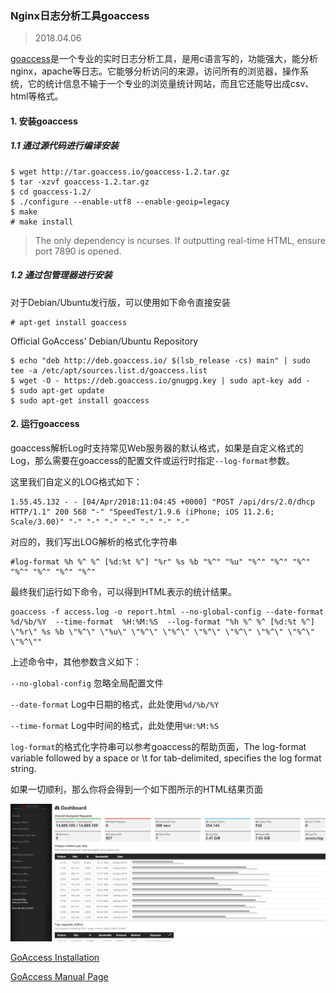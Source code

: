 ### Nginx日志分析工具goaccess

> 2018.04.06

[goaccess](https://goaccess.io)是一个专业的实时日志分析工具，是用c语言写的，功能强大，能分析nginx，apache等日志。它能够分析访问的来源，访问所有的浏览器，操作系统，它的统计信息不输于一个专业的浏览量统计网站，而且它还能导出成csv、html等格式。

#### 1. 安装goaccess

##### 1.1 通过源代码进行编译安装

```
$ wget http://tar.goaccess.io/goaccess-1.2.tar.gz
$ tar -xzvf goaccess-1.2.tar.gz
$ cd goaccess-1.2/
$ ./configure --enable-utf8 --enable-geoip=legacy
$ make
# make install
```

> The only dependency is ncurses. If outputting real-time HTML, ensure port 7890 is opened. 

##### 1.2 通过包管理器进行安装

对于Debian/Ubuntu发行版，可以使用如下命令直接安装

```
# apt-get install goaccess
```


Official GoAccess' Debian/Ubuntu Repository

```
$ echo "deb http://deb.goaccess.io/ $(lsb_release -cs) main" | sudo tee -a /etc/apt/sources.list.d/goaccess.list
$ wget -O - https://deb.goaccess.io/gnugpg.key | sudo apt-key add -
$ sudo apt-get update
$ sudo apt-get install goaccess
```

#### 2. 运行goaccess

goaccess解析Log时支持常见Web服务器的默认格式，如果是自定义格式的Log，那么需要在goaccess的配置文件或运行时指定`--log-format`参数。

这里我们自定义的LOG格式如下：


```
1.55.45.132 - - [04/Apr/2018:11:04:45 +0000] "POST /api/drs/2.0/dhcp HTTP/1.1" 200 568 "-" "SpeedTest/1.9.6 (iPhone; iOS 11.2.6; Scale/3.00)" "-" "-" "-" "-" "-" "-" "-"
```

对应的，我们写出LOG解析的格式化字符串


```
#log-format %h %^ %^ [%d:%t %^] "%r" %s %b "%^" "%u" "%^" "%^" "%^" "%^" "%^" "%^" "%^"
```

最终我们运行如下命令，可以得到HTML表示的统计结果。

```
goaccess -f access.log -o report.html --no-global-config --date-format %d/%b/%Y  --time-format  %H:%M:%S  --log-format "%h %^ %^ [%d:%t %^] \"%r\" %s %b \"%^\" \"%u\" \"%^\" \"%^\" \"%^\" \"%^\" \"%^\" \"%^\" \"%^\""
```

上述命令中，其他参数含义如下：

`--no-global-config` 忽略全局配置文件

`--date-format` Log中日期的格式，此处使用`%d/%b/%Y `

`--time-format` Log中时间的格式，此处使用`%H:%M:%S`


`log-format`的格式化字符串可以参考goaccess的帮助页面，The log-format variable followed by a space or \t for tab-delimited, specifies the log format string.

如果一切顺利，那么你将会得到一个如下图所示的HTML结果页面

<img src="img/goaccess.jpg" alt="goaccess result HTML page" />


[GoAccess Installation](https://goaccess.io/download)

[GoAccess Manual Page](https://goaccess.io/man#custom-log)
